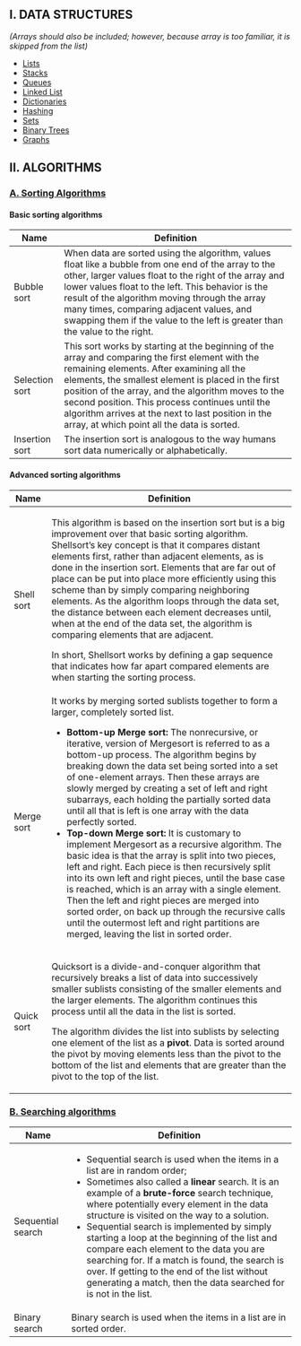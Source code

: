 ## I. DATA STRUCTURES

*(Arrays should also be included; however, because array is too familiar, it is skipped from the list)*

- [Lists](data%20structures/lists/README.md)
- [Stacks](data%20structures/stacks/README.md)
- [Queues](data%20structures/queues/README.md)
- [Linked List](data%20structures/linked-list/README.md)  
- [Dictionaries](data%20structures/dictionaries/README.md)
- [Hashing](data%20structures/hasing/README.md)
- [Sets](data%20structures/sets/README.md)
- [Binary Trees](data%20structures/binary-trees/README.md)
- [Graphs](data%20structures/graphs/README.md)

## II. ALGORITHMS
### [A. Sorting Algorithms](algorithms/sorting-algorithms/index.js)
#### Basic sorting algorithms
<table>
    <thead>
        <tr>
            <th>Name</th>
            <th>Definition</th>
        </tr>
    </thead>
    <tbody>
        <tr>
            <td>Bubble sort</td>
            <td>
                When data are sorted using the algorithm, values float like a bubble from one end of the array to the other, larger values float to the right of the array and lower values float to the left. This behavior is the result of the algorithm moving through the array many times, comparing adjacent values, and swapping them if the value to the left is greater than the value to the right.
            </td>
        </tr>
        <tr>
            <td>Selection sort</td>
            <td>
                This sort works by starting at the beginning of the array and comparing the first element with the remaining elements. After examining all the elements, the smallest element is placed in the first position of the array, and the algorithm moves to the second position. This process continues until the algorithm arrives at the next to last position in the array, at which point all the data is sorted.
            </td>
        </tr>
        <tr>
            <td>Insertion sort</td>
            <td>
                The insertion sort is analogous to the way humans sort data numerically or alphabetically.
            </td>
        </tr>
    </tbody>
</table>

#### Advanced sorting algorithms
<table>
    <thead>
        <tr>
            <th>Name</th>
            <th>Definition</th>
        </tr>
    </thead>
    <tbody>
        <tr>
            <td>Shell sort</td>
            <td>
                <p>This algorithm is based on the insertion sort but is a big improvement over that basic sorting algorithm. Shellsort’s key concept is that it compares distant elements first, rather than adjacent elements, as is done in the insertion sort. Elements that are far out of place can be put into place more efficiently using this scheme than by simply comparing neighboring elements. As the algorithm loops through the data set, the distance between each element decreases until, when at the end of the data set, the algorithm is comparing elements that are adjacent.</p>
                <p>In short, Shellsort works by defining a gap sequence that indicates how far apart compared elements are when starting the sorting process.</p>
            </td>
        </tr>
        <tr>
            <td>Merge sort</td>
            <td>
                It works by merging sorted sublists together to form a larger, completely sorted list.
                <ul>
                    <li>
                        <strong>Bottom-up Merge sort: </strong>The nonrecursive, or iterative, version of Mergesort is referred to as a bottom-up process. The algorithm begins by breaking down the data set being sorted into a set of one-element arrays. Then these arrays are slowly merged by creating a set of left and right subarrays, each holding the partially sorted data until all that is left is one array with the data perfectly sorted.
                    </li>
                    <li>
                        <strong>Top-down Merge sort: </strong>It is customary to implement Mergesort as a recursive algorithm. The basic idea is that the array is split into two pieces, left and right. Each piece is then recursively split into its own left and right pieces, until the base case is reached, which is an array with a single element. Then the left and right pieces are merged into sorted order, on back up through the recursive calls until the outermost left and right partitions are merged, leaving the list in sorted order.
                    </li>
                </ul>
            </td>
        </tr>
        <tr>
            <td>Quick sort</td>
            <td>
                <p>Quicksort is a divide-and-conquer algorithm that recursively breaks a list of data into successively smaller sublists consisting of the smaller elements and the larger elements. The algorithm continues this process until all the data in the list is sorted.</p> 
                <p>The algorithm divides the list into sublists by selecting one element of the list as a <strong>pivot</strong>. Data is sorted around the pivot by moving elements less than the pivot to the bottom of the list and elements that are greater than the pivot to the top of the list.</p>
            </td>
        </tr>
    </tbody>
</table>

### [B. Searching algorithms](algorithms/searching-algorithms/index.js)
<table>
    <thead>
        <tr>
            <th>Name</th>
            <th>Definition</th>
        </tr>
    </thead>
    <tbody>
        <tr>
            <td>Sequential search</td>
            <td>
                <ul>
                    <li>
                        Sequential search is used when the items in a list are in random order;
                    </li>
                    <li>
                        Sometimes also called a <strong>linear</strong> search. It is an example of a <strong>brute-force</strong> search technique, where potentially every element in the data structure is visited on the way to a solution.
                    </li>
                    <li>
                        Sequential search is implemented by simply starting a loop at the beginning of the list and compare each element to the data you are searching for. If a match is found, the search is over. If getting to the end of the list without generating a match, then the data searched for is not in the list.
                    </li>
                </ul>
            </td>
        </tr>
        <tr>
            <td>Binary search</td>
            <td>Binary search is used when the items in a list are in sorted order.</td>
        </tr>
    </tbody>
</table>